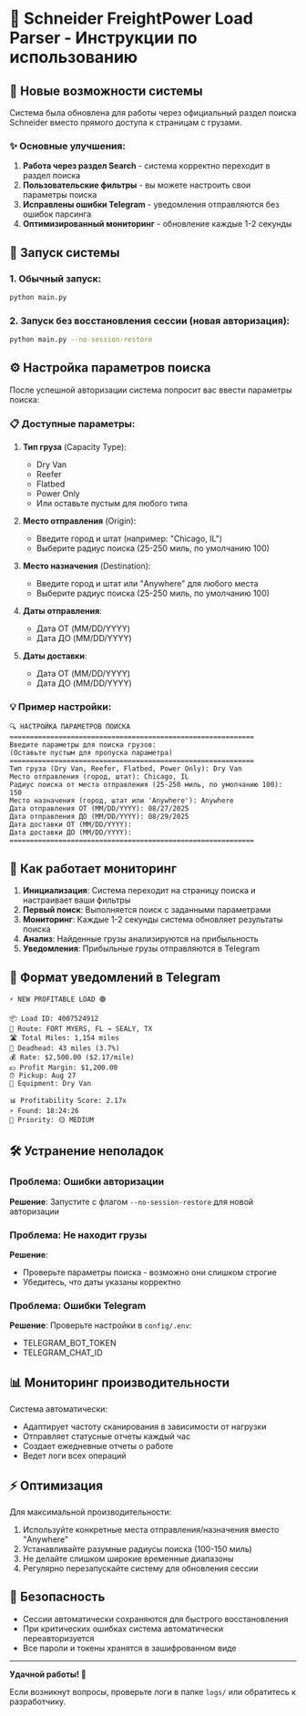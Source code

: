 # 🚛 Schneider FreightPower Load Parser - Инструкции по использованию

## 🔧 Новые возможности системы

Система была обновлена для работы через официальный раздел поиска Schneider вместо прямого доступа к страницам с грузами.

### ✨ Основные улучшения:

1. **Работа через раздел Search** - система корректно переходит в раздел поиска
2. **Пользовательские фильтры** - вы можете настроить свои параметры поиска
3. **Исправлены ошибки Telegram** - уведомления отправляются без ошибок парсинга
4. **Оптимизированный мониторинг** - обновление каждые 1-2 секунды

## 🚀 Запуск системы

### 1. Обычный запуск:
```bash
python main.py
```

### 2. Запуск без восстановления сессии (новая авторизация):
```bash
python main.py --no-session-restore
```

## ⚙️ Настройка параметров поиска

После успешной авторизации система попросит вас ввести параметры поиска:

### 📋 Доступные параметры:

1. **Тип груза** (Capacity Type):
   - Dry Van
   - Reefer  
   - Flatbed
   - Power Only
   - Или оставьте пустым для любого типа

2. **Место отправления** (Origin):
   - Введите город и штат (например: "Chicago, IL")
   - Выберите радиус поиска (25-250 миль, по умолчанию 100)

3. **Место назначения** (Destination):
   - Введите город и штат или "Anywhere" для любого места
   - Выберите радиус поиска (25-250 миль, по умолчанию 100)

4. **Даты отправления**:
   - Дата ОТ (MM/DD/YYYY)
   - Дата ДО (MM/DD/YYYY)

5. **Даты доставки**:
   - Дата ОТ (MM/DD/YYYY)  
   - Дата ДО (MM/DD/YYYY)

### 💡 Пример настройки:

```
🔍 НАСТРОЙКА ПАРАМЕТРОВ ПОИСКА
============================================================
Введите параметры для поиска грузов:
(Оставьте пустым для пропуска параметра)
============================================================
Тип груза (Dry Van, Reefer, Flatbed, Power Only): Dry Van
Место отправления (город, штат): Chicago, IL
Радиус поиска от места отправления (25-250 миль, по умолчанию 100): 150
Место назначения (город, штат или 'Anywhere'): Anywhere
Дата отправления ОТ (MM/DD/YYYY): 08/27/2025
Дата отправления ДО (MM/DD/YYYY): 08/29/2025
Дата доставки ОТ (MM/DD/YYYY): 
Дата доставки ДО (MM/DD/YYYY): 
============================================================
```

## 🔄 Как работает мониторинг

1. **Инициализация**: Система переходит на страницу поиска и настраивает ваши фильтры
2. **Первый поиск**: Выполняется поиск с заданными параметрами
3. **Мониторинг**: Каждые 1-2 секунды система обновляет результаты поиска
4. **Анализ**: Найденные грузы анализируются на прибыльность
5. **Уведомления**: Прибыльные грузы отправляются в Telegram

## 📱 Формат уведомлений в Telegram

```
⚡️ NEW PROFITABLE LOAD 🟢

📦 Load ID: 4007524912
📍 Route: FORT MYERS, FL → SEALY, TX
🛣 Total Miles: 1,154 miles  
🚚 Deadhead: 43 miles (3.7%)
💰 Rate: $2,500.00 ($2.17/mile)
💵 Profit Margin: $1,200.00
⏰ Pickup: Aug 27
🚛 Equipment: Dry Van

📊 Profitability Score: 2.17x
⚡️ Found: 18:24:26
🎯 Priority: 🟡 MEDIUM
```

## 🛠 Устранение неполадок

### Проблема: Ошибки авторизации
**Решение**: Запустите с флагом `--no-session-restore` для новой авторизации

### Проблема: Не находит грузы
**Решение**: 
- Проверьте параметры поиска - возможно они слишком строгие
- Убедитесь, что даты указаны корректно

### Проблема: Ошибки Telegram
**Решение**: Проверьте настройки в `config/.env`:
- TELEGRAM_BOT_TOKEN
- TELEGRAM_CHAT_ID

## 📊 Мониторинг производительности

Система автоматически:
- Адаптирует частоту сканирования в зависимости от нагрузки
- Отправляет статусные отчеты каждый час
- Создает ежедневные отчеты о работе
- Ведет логи всех операций

## ⚡️ Оптимизация

Для максимальной производительности:
1. Используйте конкретные места отправления/назначения вместо "Anywhere"
2. Устанавливайте разумные радиусы поиска (100-150 миль)
3. Не делайте слишком широкие временные диапазоны
4. Регулярно перезапускайте систему для обновления сессии

## 🔐 Безопасность

- Сессии автоматически сохраняются для быстрого восстановления
- При критических ошибках система автоматически переавторизуется
- Все пароли и токены хранятся в зашифрованном виде

---

**Удачной работы! 🚀**

Если возникнут вопросы, проверьте логи в папке `logs/` или обратитесь к разработчику.